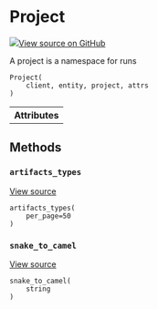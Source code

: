 # Project



[![](https://www.tensorflow.org/images/GitHub-Mark-32px.png)View source on GitHub](https://www.github.com/wandb/client/tree/v0.10.27/wandb/apis/public.py#L717-L735)




A project is a namespace for runs

<pre><code>Project(
    client, entity, project, attrs
)</code></pre>







<!-- Tabular view -->
<table>
<tr><th>Attributes</th></tr>


</table>



## Methods

<h3 id="artifacts_types"><code>artifacts_types</code></h3>

<a target="_blank" href="https://www.github.com/wandb/client/tree/v0.10.27/wandb/apis/public.py#L733-L735">View source</a>

<pre><code>artifacts_types(
    per_page=50
)</code></pre>




<h3 id="snake_to_camel"><code>snake_to_camel</code></h3>

<a target="_blank" href="https://www.github.com/wandb/client/tree/v0.10.27/wandb/apis/public.py#L561-L563">View source</a>

<pre><code>snake_to_camel(
    string
)</code></pre>






